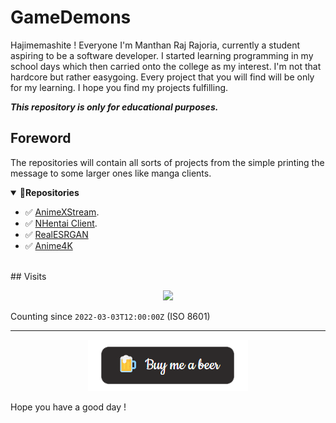 # GameDemons

Hajimemashite ! Everyone
I'm Manthan Raj Rajoria, currently a student aspiring to be a software developer. I started learning programming in my school days which then carried onto the college as my interest. I'm not that hardcore but rather easygoing. Every project that you will find will be only for my learning. I hope you find my projects fulfilling.

***This repository is only for educational purposes.***

## Foreword
The repositories will contain all sorts of projects from the simple printing the message to some larger ones like manga clients. 

<!---------------------------------- Updates --------------------------->
<details open>
<summary>📕<b>Repositories</b></summary>

- ✅ [AnimeXStream](https://github.com/Gamedemons/AnimeXStream).
- ✅ [NHentai Client](https://github.com/Gamedemons/NClientV2).
- ✅ [RealESRGAN](https://github.com/Gamedemons/Real-ESRGAN)
- ✅ [Anime4K](https://github.com/Gamedemons/Anime4K)

</details>
</br>
## Visits

<p align="center">
  <a href="https://count.getloli.com/"><img src="https://count.getloli.com/get/@gamedemons?theme=gelbooru"/></a>
</p>

Counting since `2022-03-03T12:00:00Z` (ISO 8601)

---
<p align="center"><a href="https://www.buymeacoffee.com/manthanrajoria"><img src="https://github.com/Gamedemons/Gamedemons/blob/main/Resources/beer.png"></a></p> 
Hope you have a good day !
